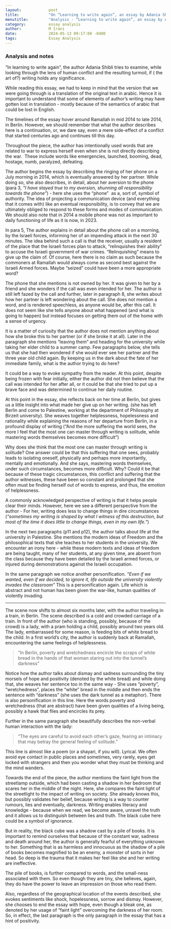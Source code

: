 ```yaml
---
layout:            post
title:             "On “Learning to write again”, an essay by Adania Shibli - Translated by Wiam El-Tamami"
menutitle:         "Analysis - “Learning to write again”, an essay by Adania Shibli"
category:          essay analysis
author:            M Irani
date:              2024-05-13 09:17:00 -0400
tags:              Essay Analysis
---
```


### Analysis and notes

“In learning to write again”, the author Adania Shibli tries to examine, while looking through the lens of human conflict and the resulting turmoil, if ( the art of?) writing holds any significance.

While reading this essay, we had to keep in mind that the version that we were going through is a translation of the original text in arabic. Hence it is important to understand that some of elements of author’s writing may have gotten lost in translation - mostly because of the semantics of arabic that could be lost in English.

The timelines of the essay hover around Ramallah in mid 2014 to late 2014, in Berlin. However, we should remember that what the author describes here is a continuation, or, we dare say, even a mere side-effect of a conflict that started centuries ago and continues till this day.

Throughout the piece, the author has intentionally used words that are related to war to express herself even when she is not directly describing the war.  These include words like emergencies, launched, booming, dead, hostage, numb, paralyzed, defeating.

The author begins the essay by describing the ringing of her phone on a July morning in 2014, which is eventually answered by her partner. While doing so, she also describes, in detail, about her aversion to the phone (para 3, *“I have stayed true to my aversion, shunning all responsibility towards the phone”*) - here she uses the “phone”  as a, sort of, symbol of authority. The idea of projecting a communication device (and everything that it comes with) like an eventual responsibility, is to convey that we are ultimately obliged to respond to these forms and modes of communication. We should also note that in 2014 a mobile phone was not as important to daily functioning of life as it is now, in 2023.

In para 5, The author explains in detail about the phone call on a morning, by the Israeli forces, informing her of an impending attack in the next 30 minutes. The idea behind such a call is that the receiver, usually a resident of the place that the Israeli forces plan to attack, “relinquishes their ability” to accuse the Israeli government of war crimes. “Relinquishing” means to give up the claim of. Of course, here there is no claim as such because the commoners at Ramallah would always come as second best against the Israeli Armed forces. Maybe “seized” could have been a more appropriate word?

The phone that she mentions is not owned by her. It was given to her by a friend and she wonders if the call was even intended for her. The author is still left fazed by the call and further, later in paragraph 8, she writes about how her partner is left wondering about the call. She does not mention a word, and is rendered speechless, as anyone would be, after this call. It does not seem like she tells anyone about what happened (and what is going to happen) but instead focuses on getting them out of the home with a sense of urgency.

It is a matter of curiosity that the author does not mention anything about how she broke this to her partner (or if she broke it at all). Later in the paragraph she mentions “leaving them” and heading for the university while taking her elder child to a summer camp. Few paragraphs below, she tells us that she had then wondered if she would ever see her partner and the three year old child again. By keeping us in the dark about the fate of her immediate family, what is the author trying to do here?

It could be a way to evoke sympathy from the reader. At this point, despite being frozen with fear initially, either the author did not then believe that the call was intended for her after all, or it could be that she tried to put up a brave face and was determined to continue her daily routine.

At this point in the essay, she reflects back on her time at Berlin, but gives us a little insight into what made her give up on her writing. (she has left Berlin and come to Palestine, working at the department of Philosophy at Birzeit university). She weaves together helplessness, hopelessness and rationality while explaining the reasons of her departure from Berlin, in a profound display of writing (“And the more suffering the world sees, the more I feel that the most one can master through writing is solitude, while mastering words themselves becomes more difficult”)

Why does she think that the most one can master through writing is solitude? One answer could be that this suffering that one sees, probably leads to isolating oneself, physically and perhaps more importantly, mentally and emotionally. And she says, mastering words themselves, under such circumstances, becomes more difficult. Why? Could it be that because of these tragic circumstances, this conflict and suffering that the author witnesses, these have been so constant and prolonged that she often must be finding herself out of words to express, and thus, the emotion of helplessness.

A commonly acknowledged perspective of writing is that it helps people clear their minds. However, here we see a different perspective from the author - For her, writing does less to change things in dire circumstances (*“sometimes my writing is shaped by what I witness of this destruction, but most of the time it does little to change things, even in my own life.”*)

In the next two paragraphs (p11 and p12), the author talks about life at the university in Palestine. She mentions the modern ideas of Freedom and the philosophical texts that she teaches to her students in the university. We encounter an irony here - while these modern texts and ideas of freedom are being taught, many of her students, at any given time, are absent from the class because they have been detailed by the Israeli armed forces, or injured during demonstrations against the Israeli occupation.

In the same paragraph we notice another personification. *“Even if we wanted, even if we decided, to ignore it, life outside the university violently invades the classroom”* This is a personification again. Life which is abstract and not human has been given the war-like, human qualities of violently invading.

---
The scene now shifts to almost six months later, with the author traveling in a train, in Berlin. The scene described is a cold and crowded carriage of a train. In front of the author (who is standing, possibly, because of the crowd) is a lady, with a pram holding a child, possibly around two years old. The lady, embarrassed for some reason, is feeding bits of white bread to the child. In a first world’s city, the author is suddenly back at Ramallah, encountering the same feelings of helplessness.

>“In Berlin, poverty and wretchedness encircle the scraps of white bread in the hands of that woman staring out into the tunnel’s darkness”

Notice how the author talks about dismay and sadness surrounding the tiny morsels of hope and positivity (denoted by the white bread) and while doing that, she weaves her sentence too in the same way - She uses “poverty”, “wretchedness”, places the “white” bread in the middle and then ends the sentence with “darkness” (she uses the dark tunnel as a metaphor). There is also personification in this line. Here the words poverty and wretchedness (that are abstract) have been given qualities of a living being, possibly a hawk that flies and encircles its prey.

Further in the same paragraph she beautifully describes the non-verbal human interaction with the lady:

>“The eyes are careful to avoid each other’s gaze, fearing an intimacy that may betray the general feeling of solitude.” 

This line is almost like a poem (or a shayari, if you will). Lyrical. We often avoid eye contact in public places and sometimes, very rarely, eyes get locked with strangers and then you wonder what they must be thinking and the mind wanders.

Towards the end of the piece, the author mentions the faint light from the streetlamp outside, which had been casting a shadow in her bedroom that scares her in the middle of the night. Here, she compares the faint light of the streetlight to the impact of writing on society. She already knows this, but possibly validates her belief, because writing is a way to counter rumours, lies and eventually, darkness. Writing enables literacy and knowledge - because when we read, we become aware, unravel the truth and it allows us to distinguish between lies and truth. The black cube here could be a symbol of ignorance.

But in reality, the black cube was a shadow cast by a pile of books. It is important to remind ourselves that because of the constant war, sadness and death around her, the author is generally fearful of everything unknown to her. Something that is as harmless and innocuous as the shadow of a pile of books becomes magnified to be an enemy, a monster of sorts in her head. So deep is the trauma that it makes her feel like she and her writing are ineffective.

The pile of books, is further compared to words, and the small-ness associated with them. So even though they are tiny, she believes, again, they do have the power to leave an impression on those who read them.

Also, regardless of the geographical location of the events described, she evokes sentiments like shock, hopelessness, sorrow and dismay. However, she chooses to end the essay with hope, even though a bleak one, as denoted by her usage of “faint light” overcoming the darkness of her room. So, in effect, the last paragraph is the only paragraph in the essay that has a hint of positivity.

